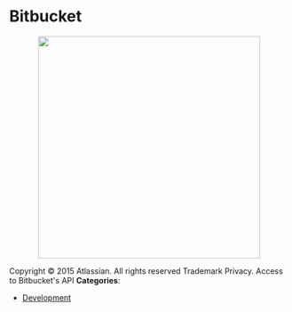 # Bitbucket

<p align="center">
    <img width="400" src="https://raw.githubusercontent.com/awesome-apis/awesome-apis/apis/bitbucket/logo_256x256.png" />
</p>


Copyright © 2015 Atlassian.  All rights reserved Trademark Privacy. Access to Bitbucket's API
**Categories**:

- [Development](https://github/awesome-apis/awesome-apis#development)




